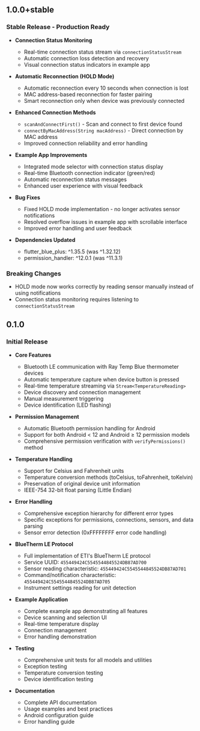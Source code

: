 ## 1.0.0+stable

### Stable Release - Production Ready

* **Connection Status Monitoring**
  * Real-time connection status stream via `connectionStatusStream`
  * Automatic connection loss detection and recovery
  * Visual connection status indicators in example app

* **Automatic Reconnection (HOLD Mode)**
  * Automatic reconnection every 10 seconds when connection is lost
  * MAC address-based reconnection for faster pairing
  * Smart reconnection only when device was previously connected

* **Enhanced Connection Methods**
  * `scanAndConnectFirst()` - Scan and connect to first device found
  * `connectByMacAddress(String macAddress)` - Direct connection by MAC address
  * Improved connection reliability and error handling

* **Example App Improvements**
  * Integrated mode selector with connection status display
  * Real-time Bluetooth connection indicator (green/red)
  * Automatic reconnection status messages
  * Enhanced user experience with visual feedback

* **Bug Fixes**
  * Fixed HOLD mode implementation - no longer activates sensor notifications
  * Resolved overflow issues in example app with scrollable interface
  * Improved error handling and user feedback

* **Dependencies Updated**
  * flutter_blue_plus: ^1.35.5 (was ^1.32.12)
  * permission_handler: ^12.0.1 (was ^11.3.1)

### Breaking Changes
* HOLD mode now works correctly by reading sensor manually instead of using notifications
* Connection status monitoring requires listening to `connectionStatusStream`

## 0.1.0

### Initial Release

* **Core Features**
  * Bluetooth LE communication with Ray Temp Blue thermometer devices
  * Automatic temperature capture when device button is pressed
  * Real-time temperature streaming via `Stream<TemperatureReading>`
  * Device discovery and connection management
  * Manual measurement triggering
  * Device identification (LED flashing)

* **Permission Management**
  * Automatic Bluetooth permission handling for Android
  * Support for both Android < 12 and Android ≥ 12 permission models
  * Comprehensive permission verification with `verifyPermissions()` method

* **Temperature Handling**
  * Support for Celsius and Fahrenheit units
  * Temperature conversion methods (toCelsius, toFahrenheit, toKelvin)
  * Preservation of original device unit information
  * IEEE-754 32-bit float parsing (Little Endian)

* **Error Handling**
  * Comprehensive exception hierarchy for different error types
  * Specific exceptions for permissions, connections, sensors, and data parsing
  * Sensor error detection (0xFFFFFFFF error code handling)

* **BlueTherm LE Protocol**
  * Full implementation of ETI's BlueTherm LE protocol
  * Service UUID: `455449424C5545544845524DB87AD700`
  * Sensor reading characteristic: `455449424C5545544845524DB87AD701`
  * Command/notification characteristic: `455449424C5545544845524DB87AD705`
  * Instrument settings reading for unit detection

* **Example Application**
  * Complete example app demonstrating all features
  * Device scanning and selection UI
  * Real-time temperature display
  * Connection management
  * Error handling demonstration

* **Testing**
  * Comprehensive unit tests for all models and utilities
  * Exception testing
  * Temperature conversion testing
  * Device identification testing

* **Documentation**
  * Complete API documentation
  * Usage examples and best practices
  * Android configuration guide
  * Error handling guide
